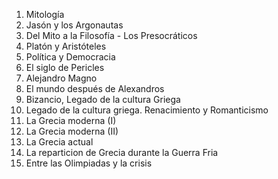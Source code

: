 01. Mitología
02. Jasón y los Argonautas
03. Del Mito a la Filosofía - Los Presocráticos
04. Platón y Aristóteles
05. Política y Democracia
06. El siglo de Pericles
07. Alejandro Magno
08. El mundo después de Alexandros
09. Bizancio, Legado de la cultura Griega
10. Legado de la cultura griega. Renacimiento y Romanticismo
11. La Grecia moderna (I)
12. La Grecia moderna (II)
13. La Grecia actual
14. La reparticion de Grecia durante la Guerra Fria
15. Entre las Olimpiadas y la crisis